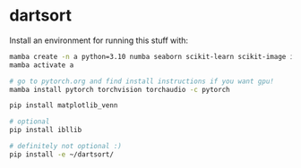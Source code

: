 # dartsort

Install an environment for running this stuff with:

```bash
mamba create -n a python=3.10 numba seaborn scikit-learn scikit-image ipywidgets h5py colorcet tqdm joblib hdbscan cython
mamba activate a

# go to pytorch.org and find install instructions if you want gpu!
mamba install pytorch torchvision torchaudio -c pytorch

pip install matplotlib_venn

# optional
pip install ibllib

# definitely not optional :)
pip install -e ~/dartsort/
```
